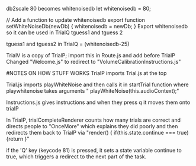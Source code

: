 db2scale 80 becomes whitenoisedb
 let whitenoisedb = 80; 

 // Add a function to update whitenoisedb
 export function setWhiteNoiseDb(newDb) {
     whitenoisedb = newDb;
 }
 Export whitenoisedb so it can be used in TrialQ tguess1 and tguess 2

tguess1 and tguess2 in TrialQ = (whitenoisedb-25)

TrialV is a copy of TrialP; import this in Route.js and add <Route path="/Instructions" exact component={Instructions} /> before TrialP
Changed "Welcome.js" to redirect to "VolumeCalibrationInstructions.js"










#NOTES ON HOW STUFF WORKS
TrialP imports Trial.js at the top

Trial.js imports playWhiteNoise and then calls it in startTrial function where playwhitenoise takes arguments " playWhiteNoise(this.audioContext);"

Instructions.js gives instructions and when they press q it moves them onto trialP

In TrialP, trialCompleteRenderer counts how many trials are correct and directs people to "OnceMore" which explains they did poorly and then redirects them back to TrialP via "render() { if(this.state.continue === true){return <Redirect to="/Trial_P" />}"

 if the 'Q' key (keycode 81) is pressed, it sets a state variable continue to true, which triggers a redirect to the next part of the task.
